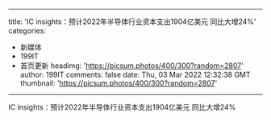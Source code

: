 
---
title: 'IC insights：预计2022年半导体行业资本支出1904亿美元 同比大增24%'
categories: 
 - 新媒体
 - 199IT
 - 首页更新
headimg: 'https://picsum.photos/400/300?random=2807'
author: 199IT
comments: false
date: Thu, 03 Mar 2022 12:32:38 GMT
thumbnail: 'https://picsum.photos/400/300?random=2807'
---

<div>   
IC insights：预计2022年半导体行业资本支出1904亿美元 同比大增24%  
</div>
            